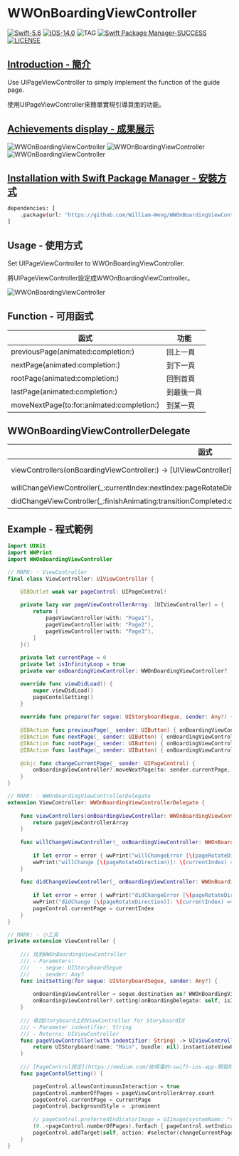 # WWOnBoardingViewController

[![Swift-5.6](https://img.shields.io/badge/Swift-5.6-orange.svg?style=flat)](https://developer.apple.com/swift/) [![iOS-14.0](https://img.shields.io/badge/iOS-14.0-pink.svg?style=flat)](https://developer.apple.com/swift/) ![TAG](https://img.shields.io/github/v/tag/William-Weng/WWOnBoardingViewController) [![Swift Package Manager-SUCCESS](https://img.shields.io/badge/Swift_Package_Manager-SUCCESS-blue.svg?style=flat)](https://developer.apple.com/swift/) [![LICENSE](https://img.shields.io/badge/LICENSE-MIT-yellow.svg?style=flat)](https://developer.apple.com/swift/)

## [Introduction - 簡介](https://swiftpackageindex.com/William-Weng)

Use UIPageViewController to simply implement the function of the guide page.

使用UIPageViewController來簡單實現引導頁面的功能。

## [Achievements display - 成果展示](https://www.hkweb.com.hk/blog/ui設計基礎知識：引導頁對ui設計到底有什麼作用/)
![WWOnBoardingViewController](./Example1.gif) ![WWOnBoardingViewController](./Example2.gif) ![WWOnBoardingViewController](./Example3.gif)

## [Installation with Swift Package Manager - 安裝方式](https://medium.com/彼得潘的-swift-ios-app-開發問題解答集/使用-spm-安裝第三方套件-xcode-11-新功能-2c4ffcf85b4b)

```bash
dependencies: [
    .package(url: "https://github.com/William-Weng/WWOnBoardingViewController.git", .upToNextMajor(from: "1.0.0"))
]
```

## Usage - 使用方式

Set UIPageViewController to WWOnBoardingViewController.

將UIPageViewController設定成WWOnBoardingViewController。

![WWOnBoardingViewController](./Example.png)

## Function - 可用函式

|函式|功能|
|-|-|
|previousPage(animated:completion:)|回上一頁|
|nextPage(animated:completion:)|到下一頁|
|rootPage(animated:completion:)|回到首頁|
|lastPage(animated:completion:)|到最後一頁|
|moveNextPage(to:for:animated:completion:)|到某一頁|

## WWOnBoardingViewControllerDelegate

|函式|功能|
|-|-|
|viewControllers(onBoardingViewController:) -> [UIViewController]|換頁的UIViewControllers|
|willChangeViewController(_:currentIndex:nextIndex:pageRotateDirection:error:)|將要換頁功能|
|didChangeViewController(_:finishAnimating:transitionCompleted:currentIndex:nextIndex:pageRotateDirection:error:)|換頁完成功能|

## Example - 程式範例
```swift
import UIKit
import WWPrint
import WWOnBoardingViewController

// MARK: - ViewController
final class ViewController: UIViewController {

    @IBOutlet weak var pageControl: UIPageControl!
    
    private lazy var pageViewControllerArray: [UIViewController] = {
        return [
            pageViewController(with: "Page1"),
            pageViewController(with: "Page2"),
            pageViewController(with: "Page3"),
        ]
    }()
    
    private let currentPage = 0
    private let isInfinityLoop = true
    private var onBoardingViewController: WWOnBoardingViewController?

    override func viewDidLoad() {
        super.viewDidLoad()
        pageContolSetting()
    }
    
    override func prepare(for segue: UIStoryboardSegue, sender: Any?) { initSetting(for: segue, sender: sender) }
    
    @IBAction func previousPage(_ sender: UIButton) { onBoardingViewController?.previousPage(completion: nil) }
    @IBAction func nextPage(_ sender: UIButton) { onBoardingViewController?.nextPage(completion: nil) }
    @IBAction func rootPage(_ sender: UIButton) { onBoardingViewController?.rootPage(completion: nil) }
    @IBAction func lastPage(_ sender: UIButton) { onBoardingViewController?.lastPage(completion: nil) }
    
    @objc func changeCurrentPage(_ sender: UIPageControl) {
        onBoardingViewController?.moveNextPage(to: sender.currentPage, for: .forward, animated: true, completion: nil)
    }
}

// MARK: - WWOnBoardingViewControllerDelegate
extension ViewController: WWOnBoardingViewControllerDelegate {
    
    func viewControllers(onBoardingViewController: WWOnBoardingViewController) -> [UIViewController] {
        return pageViewControllerArray
    }
    
    func willChangeViewController(_ onBoardingViewController: WWOnBoardingViewController, currentIndex: Int, nextIndex: Int, pageRotateDirection: WWOnBoardingViewController.PageRotateDirection, error: WWOnBoardingViewController.OnBoardingError?) {
        
        if let error = error { wwPrint("willChangeError [\(pageRotateDirection)]: \(currentIndex) => \(nextIndex) / \(error)"); return }
        wwPrint("willChange [\(pageRotateDirection)]: \(currentIndex) => \(nextIndex)")
    }
    
    func didChangeViewController(_ onBoardingViewController: WWOnBoardingViewController, finishAnimating finished: Bool, transitionCompleted: Bool, currentIndex: Int, nextIndex: Int, pageRotateDirection: WWOnBoardingViewController.PageRotateDirection, error: WWOnBoardingViewController.OnBoardingError?) {
        
        if let error = error { wwPrint("didChangeError [\(pageRotateDirection)]: \(currentIndex) => \(nextIndex) / \(error)"); return }
        wwPrint("didChange [\(pageRotateDirection)]: \(currentIndex) => \(nextIndex)")
        pageControl.currentPage = currentIndex
    }
}

// MARK: - 小工具
private extension ViewController {
    
    /// 找到WWOnBoardingViewController
    /// - Parameters:
    ///   - segue: UIStoryboardSegue
    ///   - sender: Any?
    func initSetting(for segue: UIStoryboardSegue, sender: Any?) {
        
        onBoardingViewController = segue.destination as? WWOnBoardingViewController
        onBoardingViewController?.setting(onBoardingDelegate: self, isInfinityLoop: isInfinityLoop, currentIndex: currentPage)
    }
    
    /// 尋找Storyboard上的ViewController for StoryboardId
    /// - Parameter indentifier: String
    /// - Returns: UIViewController
    func pageViewController(with indentifier: String) -> UIViewController {
        return UIStoryboard(name: "Main", bundle: nil).instantiateViewController(withIdentifier: indentifier)
    }
    
    /// [PageControl設定](https://medium.com/彼得潘的-swift-ios-app-開發問題解答集/ios-14-進化的-page-control-f097af2801a6)
    func pageContolSetting() {

        pageControl.allowsContinuousInteraction = true
        pageControl.numberOfPages = pageViewControllerArray.count
        pageControl.currentPage = currentPage
        pageControl.backgroundStyle = .prominent
        
        // pageControl.preferredIndicatorImage = UIImage(systemName: "sun.max.fill")
        (0..<pageControl.numberOfPages).forEach { pageControl.setIndicatorImage(UIImage(systemName: "\($0).circle"), forPage: $0) }
        pageControl.addTarget(self, action: #selector(changeCurrentPage(_:)), for: .valueChanged)
    }
}
```

